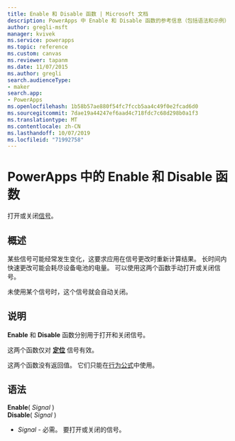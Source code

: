 ```yaml
---
title: Enable 和 Disable 函数 | Microsoft 文档
description: PowerApps 中 Enable 和 Disable 函数的参考信息（包括语法和示例）
author: gregli-msft
manager: kvivek
ms.service: powerapps
ms.topic: reference
ms.custom: canvas
ms.reviewer: tapanm
ms.date: 11/07/2015
ms.author: gregli
search.audienceType:
- maker
search.app:
- PowerApps
ms.openlocfilehash: 1b58b57ae880f54fc7fccb5aa4c49f0e2fcad6d0
ms.sourcegitcommit: 7dae19a44247ef6aad4c718fdc7c68d298b0a1f3
ms.translationtype: MT
ms.contentlocale: zh-CN
ms.lasthandoff: 10/07/2019
ms.locfileid: "71992758"
---
```

# <a name="enable-and-disable-functions-in-powerapps"></a>PowerApps 中的 Enable 和 Disable 函数
打开或关闭[信号](signals.md)。

## <a name="overview"></a>概述
某些信号可能经常发生变化，这要求应用在信号更改时重新计算结果。  长时间内快速更改可能会耗尽设备电池的电量。 可以使用这两个函数手动打开或关闭信号。

未使用某个信号时，这个信号就会自动关闭。

## <a name="description"></a>说明
**Enable** 和 **Disable** 函数分别用于打开和关闭信号。

这两个函数仅对 **[定位](signals.md)** 信号有效。

这两个函数没有返回值。 它们只能在[行为公式](../working-with-formulas-in-depth.md)中使用。

## <a name="syntax"></a>语法
**Enable**( *Signal* )<br>**Disable**( *Signal* )

* *Signal* - 必需。  要打开或关闭的信号。

